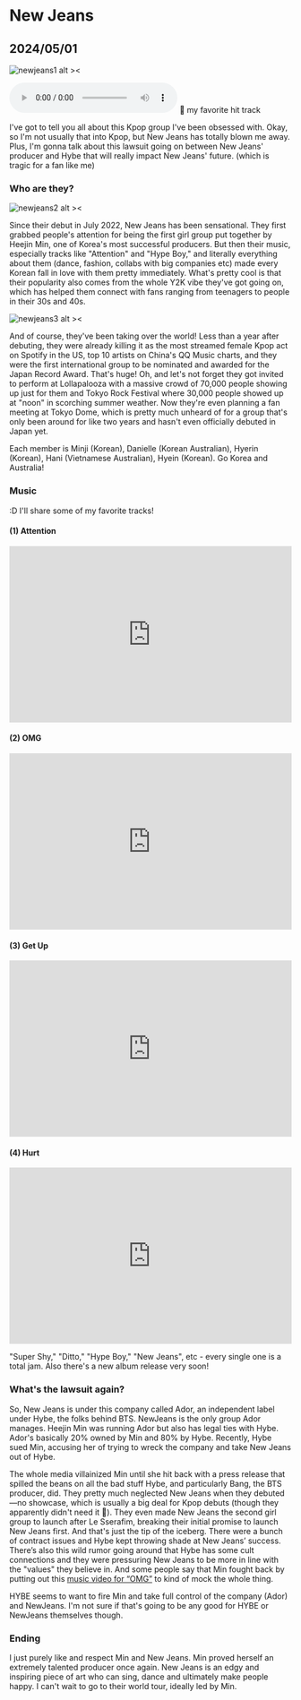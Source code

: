 # New Jeans
## 2024/05/01

![newjeans1 alt ><](https://github.com/jinnycho/jinnycho.github.io/blob/main/src/assets/photos/newjeans1.gif?raw=true)

<audio controls>
  <source src="https://github.com/jinnycho/jinnycho.github.io/blob/main/src/assets/photos/background.mp4?raw=true" type="audio/mp3">
</audio>
🐰 my favorite hit track

I've got to tell you all about this Kpop group I've been obsessed with. Okay, so I'm not usually that into Kpop, but New Jeans has totally blown me away. Plus, I'm gonna talk about this lawsuit going on between New Jeans' producer and Hybe that will really impact New Jeans' future. (which is tragic for a fan like me)

### Who are they?
![newjeans2 alt ><](https://github.com/jinnycho/jinnycho.github.io/blob/main/src/assets/photos/newjeans2.gif?raw=true)

Since their debut in July 2022, New Jeans has been sensational. They first grabbed people's attention for being the first girl group put together by Heejin Min, one of Korea's most successful producers. But then their music, especially tracks like "Attention" and "Hype Boy," and literally everything about them (dance, fashion, collabs with big companies etc) made every Korean fall in love with them pretty immediately. What's pretty cool is that their popularity also comes from the whole Y2K vibe they've got going on, which has helped them connect with fans ranging from teenagers to people in their 30s and 40s.

![newjeans3 alt ><](https://i.namu.wiki/i/OEYkiYCB3g4qvejUL-tZeO9vA5xeNwDZ84mprkA5j-sU6BGurYjfqb0Y_DQJ5k67jPJPr5LiM1_pW_-0mFhdKQjuf7bgKegT4XkTIC-KuND8vZ-lWm1uOYNeHqPDqOWwfEeCtzeGBNbRpQSYj0AJTw.webp)

And of course, they've been taking over the world! Less than a year after debuting, they were already killing it as the most streamed female Kpop act on Spotify in the US, top 10 artists on China's QQ Music charts, and they were the first international group to be nominated and awarded for the Japan Record Award. That's huge! Oh, and let's not forget they got invited to perform at Lollapalooza with a massive crowd of 70,000 people showing up just for them and Tokyo Rock Festival where 30,000 people showed up at "noon" in scorching summer weather. Now they're even planning a fan meeting at Tokyo Dome, which is pretty much unheard of for a group that's only been around for like two years and hasn't even officially debuted in Japan yet.

Each member is Minji (Korean), Danielle (Korean Australian), Hyerin (Korean), Hani (Vietnamese Australian), Hyein (Korean). Go Korea and Australia!

### Music
:D I'll share some of my favorite tracks!

#### (1) Attention
<div style="display: flex; justify-content: center;">
  <iframe width="560" height="315" src="https://www.youtube.com/embed/x8RIixqumUc?si=M71G1P6gHo5SxAoN" title="NewJeans Attention" frameborder="0" allow="accelerometer; autoplay; clipboard-write; encrypted-media; gyroscope; picture-in-picture; web-share" referrerpolicy="strict-origin-when-cross-origin" allowfullscreen></iframe>
</div>

#### (2) OMG
<div style="display: flex; justify-content: center;">
  <iframe width="560" height="315" src="https://www.youtube.com/embed/sVTy_wmn5SU?si=ypeFJ51qKtaUVy4d" title="YouTube video player" frameborder="0" allow="accelerometer; autoplay; clipboard-write; encrypted-media; gyroscope; picture-in-picture; web-share" referrerpolicy="strict-origin-when-cross-origin" allowfullscreen></iframe>
</div>

#### (3) Get Up
<div style="display: flex; justify-content: center;">
  <iframe width="560" height="315" src="https://www.youtube.com/embed/SXM1q0CTfew?si=IJFJ7y943UCQ9HVH" title="YouTube video player" frameborder="0" allow="accelerometer; autoplay; clipboard-write; encrypted-media; gyroscope; picture-in-picture; web-share" referrerpolicy="strict-origin-when-cross-origin" allowfullscreen></iframe>
</div>

#### (4) Hurt
<div style="display: flex; justify-content: center;">
  <iframe width="560" height="315" src="https://www.youtube.com/embed/tVIXY14aJms?si=MwWqo9dPtA8tDWel" title="YouTube video player" frameborder="0" allow="accelerometer; autoplay; clipboard-write; encrypted-media; gyroscope; picture-in-picture; web-share" referrerpolicy="strict-origin-when-cross-origin" allowfullscreen></iframe>
</div>

"Super Shy," "Ditto," "Hype Boy," "New Jeans", etc - every single one is a total jam. Also there's a new album release very soon!

### What's the lawsuit again?
So, New Jeans is under this company called Ador, an independent label under Hybe, the folks behind BTS. NewJeans is the only group Ador manages. Heejin Min was running Ador but also has legal ties with Hybe. Ador's basically 20% owned by Min and 80% by Hybe. Recently, Hybe sued Min, accusing her of trying to wreck the company and take New Jeans out of Hybe.

The whole media villainized Min until she hit back with a press release that spilled the beans on all the bad stuff Hybe, and particularly Bang, the BTS producer, did. They pretty much neglected New Jeans when they debuted—no showcase, which is usually a big deal for Kpop debuts (though they apparently didn't need it 💪). They even made New Jeans the second girl group to launch after Le Sserafim, breaking their initial promise to launch New Jeans first. And that's just the tip of the iceberg. There were a bunch of contract issues and Hybe kept throwing shade at New Jeans’ success. There’s also this wild rumor going around that Hybe has some cult connections and they were pressuring New Jeans to be more in line with the "values" they believe in. And some people say that Min fought back by putting out this [music video for “OMG”](https://www.youtube.com/watch?v=_ZAgIHmHLdc&ab_channel=HYBELABELS) to kind of mock the whole thing.

HYBE seems to want to fire Min and take full control of the company (Ador) and NewJeans. I'm not sure if that's going to be any good for HYBE or NewJeans themselves though.

### Ending
I just purely like and respect Min and New Jeans. Min proved herself an extremely talented producer once again. New Jeans is an edgy and inspiring piece of art who can sing, dance and ultimately make people happy. I can't wait to go to their world tour, ideally led by Min.